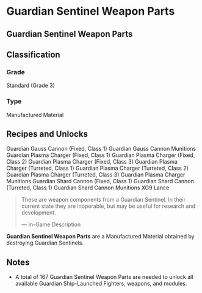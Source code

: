 # Guardian Sentinel Weapon Parts
##  Guardian Sentinel Weapon Parts

		

## Classification

### Grade

Standard (Grade 3)

### Type

Manufactured Material

## Recipes and Unlocks

Guardian Gauss Cannon (Fixed, Class 1)
 Guardian Gauss Cannon Munitions
 Guardian Plasma Charger (Fixed, Class 1)
 Guardian Plasma Charger (Fixed, Class 2)
 Guardian Plasma Charger (Fixed, Class 3)
 Guardian Plasma Charger (Turreted, Class 1)
 Guardian Plasma Charger (Turreted, Class 2)
 Guardian Plasma Charger (Turreted, Class 3)
 Guardian Plasma Charger Munitions
 Guardian Shard Cannon (Fixed, Class 1)
 Guardian Shard Cannon (Turreted, Class 1)
 Guardian Shard Cannon Munitions
 XG9 Lance

> 
> 
> These are weapon components from a Guardian Sentinel. In their current state they are inoperable, but may be useful for research and development.
> 
> 
> — In-Game Description
> 

**Guardian Sentinel Weapon Parts** are a Manufactured Material obtained by destroying Guardian Sentinels.

## Notes

- A total of 167 Guardian Sentinel Weapon Parts are needed to unlock all available Guardian Ship-Launched Fighters, weapons, and modules.